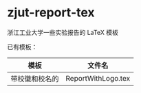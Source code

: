 # zjut-report-tex

浙江工业大学一些实验报告的 LaTeX 模板

已有模板：

| 模板 | 文件名 |
| :----: | :----: |
| 带校徽和校名的 | ReportWithLogo.tex |